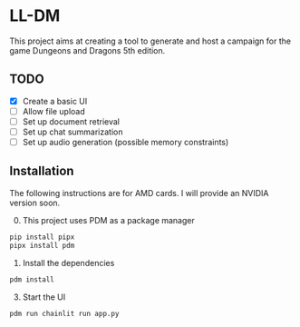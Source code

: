 # LL-DM

This project aims at creating a tool to generate and host a campaign for the game Dungeons and Dragons 5th edition.

## TODO
* [x] Create a basic UI
* [ ] Allow file upload
* [ ] Set up document retrieval
* [ ] Set up chat summarization
* [ ] Set up audio generation (possible memory constraints)

## Installation
The following instructions are for AMD cards. I will provide an NVIDIA version soon.

0. This project uses PDM as a package manager
```bash
pip install pipx
pipx install pdm
```

1. Install the dependencies
```bash
pdm install
```

3. Start the UI
```bash
pdm run chainlit run app.py
```